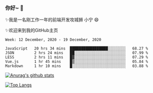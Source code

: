 ### 你好~  👋

✨我是一名刚工作一年的前端开发攻城狮 小宁 😄

✨欢迎来到我的GitHub主页
<!--
**7148505/7148505** is a ✨ _special_ ✨ repository because its `README.md` (this file) appears on your GitHub profile.

Here are some ideas to get you started:

- 🔭 I’m currently working on ...
- 🌱 I’m currently learning ...
- 👯 I’m looking to collaborate on ...
- 🤔 I’m looking for help with ...
- 💬 Ask me about ...
- 📫 How to reach me: ...
- 😄 Pronouns: ...
- ⚡ Fun fact: ...
-->

<!--START_SECTION:waka-->
```text
Week: 12 December, 2020 - 19 December, 2020

JavaScript   20 hrs 34 mins  █████████████████░░░░░░░░   68.27 % 
JSON         2 hrs 24 mins   ██░░░░░░░░░░░░░░░░░░░░░░░   07.99 % 
LESS         2 hrs 11 mins   █▓░░░░░░░░░░░░░░░░░░░░░░░   07.29 % 
Vue.js       1 hr 45 mins    █▒░░░░░░░░░░░░░░░░░░░░░░░   05.84 % 
Markdown     1 hr 10 mins    █░░░░░░░░░░░░░░░░░░░░░░░░   03.88 % 
```
<!--END_SECTION:waka-->

[![Anurag's github stats](https://github-readme-stats.vercel.app/api?username=ZhangNing-debug)](https://github.com/anuraghazra/github-readme-stats)

[![Top Langs](https://github-readme-stats.vercel.app/api/top-langs/?username=ZhangNing-debug&layout=compact)](https://github.com/anuraghazra/github-readme-stats)

